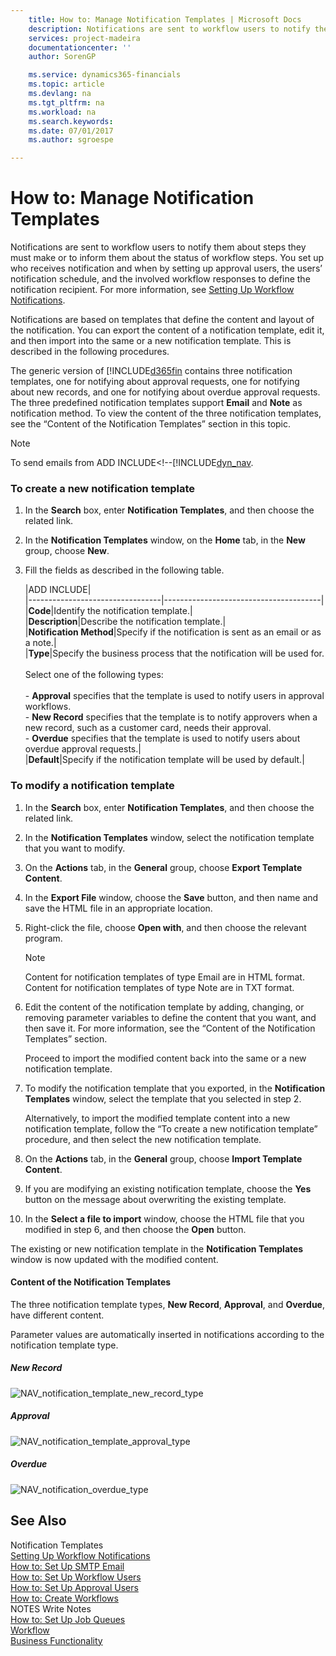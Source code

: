 ```yaml
---
    title: How to: Manage Notification Templates | Microsoft Docs
    description: Notifications are sent to workflow users to notify them about steps they must make or to inform them about the status of workflow steps. You set up who receives notification and when by setting up approval users, the users’ notification schedule, and the involved workflow responses to define the notification recipient. For more information, see [Setting Up Workflow Notifications](across-setting-up-workflow-notifications.md).
    services: project-madeira
    documentationcenter: ''
    author: SorenGP

    ms.service: dynamics365-financials
    ms.topic: article
    ms.devlang: na
    ms.tgt_pltfrm: na
    ms.workload: na
    ms.search.keywords:
    ms.date: 07/01/2017
    ms.author: sgroespe

---
```

# How to: Manage Notification Templates
Notifications are sent to workflow users to notify them about steps they must make or to inform them about the status of workflow steps. You set up who receives notification and when by setting up approval users, the users’ notification schedule, and the involved workflow responses to define the notification recipient. For more information, see [Setting Up Workflow Notifications](across-setting-up-workflow-notifications.md).  
  
 Notifications are based on templates that define the content and layout of the notification. You can export the content of a notification template, edit it, and then import into the same or a new notification template. This is described in the following procedures.  
  
 The generic version of [!INCLUDE[d365fin](includes/d365fin_md.md) contains three notification templates, one for notifying about approval requests, one for notifying about new records, and one for notifying about overdue approval requests. The three predefined notification templates support **Email** and **Note** as notification method. To view the content of the three notification templates, see the “Content of the Notification Templates” section in this topic.  
  
> [!NOTE]  
>  To send emails from ADD INCLUDE<!--[!INCLUDE[dyn_nav](includes/how-to-set-up-smtp-email.md).  
  
### To create a new notification template  
  
1.  In the **Search** box, enter **Notification Templates**, and then choose the related link.  
  
2.  In the **Notification Templates** window, on the **Home** tab, in the **New** group, choose **New**.  
  
3.  Fill the fields as described in the following table.  
  
    |ADD INCLUDE<!--[!INCLUDE[bp_tablefield](includes/bp_tabledescription_md.md)]-->|  
    |---------------------------------|---------------------------------------|  
    |**Code**|Identify the notification template.|  
    |**Description**|Describe the notification template.|  
    |**Notification Method**|Specify if the notification is sent as an email or as a note.|  
    |**Type**|Specify the business process that the notification will be used for.<br /><br /> Select one of the following types:<br /><br /> -   **Approval** specifies that the template is used to notify users in approval workflows.<br />-   **New Record** specifies that the template is to notify approvers when a new record, such as a customer card, needs their approval.<br />-   **Overdue** specifies that the template is used to notify users about overdue approval requests.|  
    |**Default**|Specify if the notification template will be used by default.|  
  
### To modify a notification template  
  
1.  In the **Search** box, enter **Notification Templates**, and then choose the related link.  
  
2.  In the **Notification Templates** window, select the notification template that you want to modify.  
  
3.  On the **Actions** tab, in the **General** group, choose **Export Template Content**.  
  
4.  In the **Export File** window, choose the **Save** button, and then name and save the HTML file in an appropriate location.  
  
5.  Right-click the file, choose **Open with**, and then choose the relevant program.  
  
    > [!NOTE]  
    >  Content for notification templates of type Email are in HTML format. Content for notification templates of type Note are in TXT format.  
  
6.  Edit the content of the notification template by adding, changing, or removing parameter variables to define the content that you want, and then save it. For more information, see the “Content of the Notification Templates” section.  
  
     Proceed to import the modified content back into the same or a new notification template.  
  
7.  To modify the notification template that you exported, in the **Notification Templates** window, select the template that you selected in step 2.  
  
     Alternatively, to import the modified template content into a new notification template, follow the “To create a new notification template” procedure, and then select the new notification template.  
  
8.  On the **Actions** tab, in the **General** group, choose **Import Template Content**.  
  
9. If you are modifying an existing notification template, choose the **Yes** button on the message about overwriting the existing template.  
  
10. In the **Select a file to import** window, choose the HTML file that you modified in step 6, and then choose the **Open** button.  
  
 The existing or new notification template in the **Notification Templates** window is now updated with the modified content.  
  
#### Content of the Notification Templates  
 The three notification template types, **New Record**, **Approval**, and **Overdue**, have different content.  
  
 Parameter values are automatically inserted in notifications according to the notification template type.  
  
##### New Record  
 ![NAV&#95;notification&#95;template&#95;new&#95;record&#95;type](across-media/nav_notification_template_new_record.png "NAV_notification_template_new_record")  
  
##### Approval  
 ![NAV&#95;notification&#95;template&#95;approval&#95;type](across-media/nav_notification_template_approval_type.png "NAV_notification_template_approval_type")  
  
##### Overdue  
 ![NAV&#95;notification&#95;overdue&#95;type](across-media/nav_notification_overdue_type.png "NAV_notification_overdue_type")  
  
## See Also  
 Notification Templates   
 [Setting Up Workflow Notifications](across-setting-up-workflow-notifications.md)   
 [How to: Set Up SMTP Email](across-how-to-set-up-smtp-email.md)   
 [How to: Set Up Workflow Users](across-how-to-set-up-workflow-users.md)   
 [How to: Set Up Approval Users](across-how-to-set-up-approval-users.md)   
 [How to: Create Workflows](across-how-to-create-workflows.md)   
 NOTES Write Notes   
 [How to: Set Up Job Queues](across-how-to-set-up-job-queues.md)   
 [Workflow](across-workflow.md)   
 [Business Functionality](across-Business%20Functionality.md)